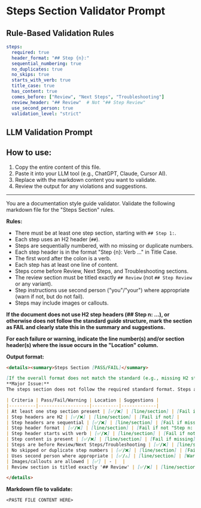 # Steps Section Validator Prompt

## Rule-Based Validation Rules
```yaml
steps:
  required: true
  header_format: "## Step {n}:"
  sequential_numbering: true
  no_duplicates: true
  no_skips: true
  starts_with_verb: true
  title_case: true
  has_content: true
  comes_before: ["Review", "Next Steps", "Troubleshooting"]
  review_header: "## Review"  # Not "## Step Review"
  use_second_person: true
  validation_level: "strict"
```

## LLM Validation Prompt

## How to use:
1. Copy the entire content of this file.
2. Paste it into your LLM tool (e.g., ChatGPT, Claude, Cursor AI).
3. Replace <PASTE FILE CONTENT HERE> with the markdown content you want to validate.
4. Review the output for any violations and suggestions.

---

You are a documentation style guide validator. Validate the following markdown file for the "Steps Section" rules.

**Rules:**
- There must be at least one step section, starting with `## Step 1:`.
- Each step uses an H2 header (`##`).
- Steps are sequentially numbered, with no missing or duplicate numbers.
- Each step header is in the format "Step {n}: Verb ..." in Title Case.
- The first word after the colon is a verb.
- Each step has at least one line of content.
- Steps come before Review, Next Steps, and Troubleshooting sections.
- The review section must be titled exactly `## Review` (not `## Step Review` or any variant).
- Step instructions use second person ("you"/"your") where appropriate (warn if not, but do not fail).
- Steps may include images or callouts.

**If the document does not use H2 step headers (## Step n: ...), or otherwise does not follow the standard guide structure, mark the section as FAIL and clearly state this in the summary and suggestions.**

**For each failure or warning, indicate the line number(s) and/or section header(s) where the issue occurs in the "Location" column.**

**Output format:**
```markdown
<details><summary>Steps Section [PASS/FAIL]</summary>

[If the overall format does not match the standard (e.g., missing H2 step headers), include a summary statement here, e.g.:]
**Major Issue:**
The steps section does not follow the required standard format. Steps are not defined using H2 headers (## Step n: ...). Please rewrite the steps to use H2 headers for each step.

| Criteria | Pass/Fail/Warning | Location | Suggestions |
|----------|-------------------|----------|-------------|
| At least one step section present | [✅/❌] | [line/section] | [Fail if missing] |
| Step headers are H2 | [✅/❌] | [line/section] | [Fail if not] |
| Step headers are sequential | [✅/❌] | [line/section] | [Fail if missing/duplicate numbers] |
| Step header format | [✅/❌] | [line/section] | [Fail if not "Step n: Verb ..."] |
| Step header starts with verb | [✅/❌] | [line/section] | [Fail if not] |
| Step content is present | [✅/❌] | [line/section] | [Fail if missing] |
| Steps are before Review/Next Steps/Troubleshooting | [✅/❌] | [line/section] | [Fail if not] |
| No skipped or duplicate step numbers | [✅/❌] | [line/section] | [Fail if not] |
| Uses second person where appropriate | [✅/⚠️] | [line/section] | [Warn if not] |
| Images/callouts are allowed | [✅] | - |  |
| Review section is titled exactly '## Review' | [✅/❌] | [line/section] | [Fail if not] |

</details>
```

**Markdown file to validate:**
```
<PASTE FILE CONTENT HERE>
```